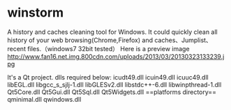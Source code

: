 winstorm
========
A history and caches cleaning tool for Windows. It could quickly clean all history of your web browsing(Chrome,Firefox) and caches、Jumplist、recent files.（windows7 32bit tested）
Here is a preview image http://www.fan16.net.img.800cdn.com/uploads/2013/03/20130323133239.jpg

It's a Qt project.
dlls required below:
icudt49.dll
icuin49.dll 
icuuc49.dll 
libEGL.dll 
libgcc_s_sjlj-1.dll 
libGLESv2.dll
libstdc++-6.dll 
libwinpthread-1.dll 
Qt5Core.dll
Qt5Gui.dll
Qt5Sql.dll 
Qt5Widgets.dll
==platforms directory==
qminimal.dll
qwindows.dll
